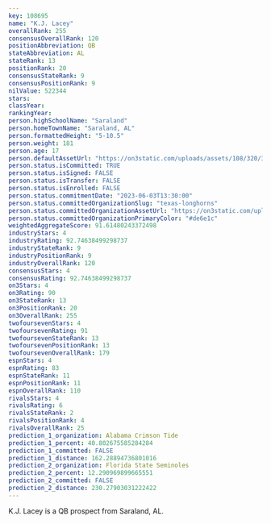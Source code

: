 ```yaml
---
key: 108695
name: "K.J. Lacey"
overallRank: 255
consensusOverallRank: 120
positionAbbreviation: QB
stateAbbreviation: AL
stateRank: 13
positionRank: 20
consensusStateRank: 9
consensusPositionRank: 9
nilValue: 522344
stars: 
classYear: 
rankingYear: 
person.highSchoolName: "Saraland"
person.homeTownName: "Saraland, AL"
person.formattedHeight: "5-10.5"
person.weight: 181
person.age: 17
person.defaultAssetUrl: "https://on3static.com/uploads/assets/108/320/320108.jpg"
person.status.isCommitted: TRUE
person.status.isSigned: FALSE
person.status.isTransfer: FALSE
person.status.isEnrolled: FALSE
person.status.commitmentDate: "2023-06-03T13:30:00"
person.status.committedOrganizationSlug: "texas-longhorns"
person.status.committedOrganizationAssetUrl: "https://on3static.com/uploads/assets/276/150/150276.svg"
person.status.committedOrganizationPrimaryColor: "#de6e1c"
weightedAggregateScore: 91.61480243372498
industryStars: 4
industryRating: 92.74638499298737
industryStateRank: 9
industryPositionRank: 9
industryOverallRank: 120
consensusStars: 4
consensusRating: 92.74638499298737
on3Stars: 4
on3Rating: 90
on3StateRank: 13
on3PositionRank: 20
on3OverallRank: 255
twofoursevenStars: 4
twofoursevenRating: 91
twofoursevenStateRank: 13
twofoursevenPositionRank: 13
twofoursevenOverallRank: 179
espnStars: 4
espnRating: 83
espnStateRank: 11
espnPositionRank: 11
espnOverallRank: 110
rivalsStars: 4
rivalsRating: 6
rivalsStateRank: 2
rivalsPositionRank: 4
rivalsOverallRank: 25
prediction_1_organization: Alabama Crimson Tide
prediction_1_percent: 40.802675585284284
prediction_1_committed: FALSE
prediction_1_distance: 162.28894736801016
prediction_2_organization: Florida State Seminoles
prediction_2_percent: 12.290969899665551
prediction_2_committed: FALSE
prediction_2_distance: 230.27903031222422
---
```

K.J. Lacey is a QB prospect from Saraland, AL.